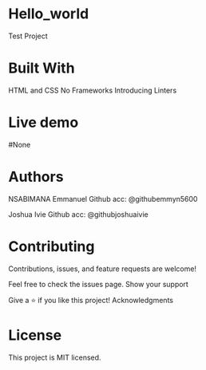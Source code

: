 # Hello_world

Test Project

# Built With
HTML and CSS
No Frameworks
Introducing Linters

# Live demo
#None

# Authors

NSABIMANA Emmanuel
Github acc: @githubemmyn5600

Joshua Ivie
Github acc: @githubjoshuaivie

# Contributing

Contributions, issues, and feature requests are welcome!

Feel free to check the issues page. Show your support

Give a ⭐️ if you like this project! Acknowledgments

# License 
This project is MIT licensed.